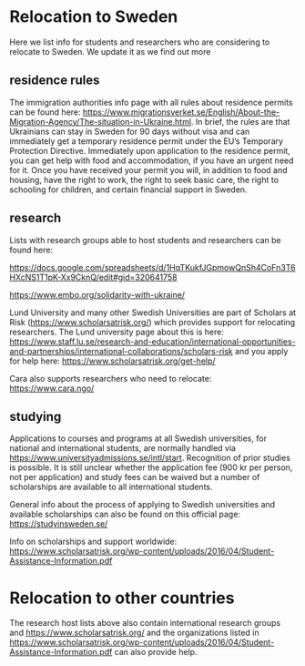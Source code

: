 # Relocation to Sweden
Here we list info for students and researchers who are considering to relocate to Sweden. We update it as we find out more

## residence rules
The immigration authorities info page with all rules about residence permits can be found here: https://www.migrationsverket.se/English/About-the-Migration-Agency/The-situation-in-Ukraine.html. In brief, the rules are that Ukrainians can stay in Sweden for 90 days without visa and can immediately get a temporary residence permit under the EU’s Temporary Protection Directive. Immediately upon application to the residence permit, you can get help with food and accommodation, if you have an urgent need for it. Once you have received your permit you will, in addition to food and housing, have the right to work, the right to seek basic care, the right to schooling for children, and certain financial support in Sweden.

## research
Lists with research groups able to host students and researchers can be found here:

https://docs.google.com/spreadsheets/d/1HqTKukfJGpmowQnSh4CoFn3T6HXcNS1T1pK-Xx9CknQ/edit#gid=320641758

https://www.embo.org/solidarity-with-ukraine/

Lund University and many other Swedish Universities are part of Scholars at Risk (https://www.scholarsatrisk.org/) which provides support for relocating researchers. The Lund university page about this is here: https://www.staff.lu.se/research-and-education/international-opportunities-and-partnerships/international-collaborations/scholars-risk and you apply for help here: https://www.scholarsatrisk.org/get-help/

Cara also supports researchers who need to relocate: https://www.cara.ngo/


## studying
Applications to courses and programs at all Swedish universities, for national and international students, are normally handled via https://www.universityadmissions.se/intl/start. Recognition of prior studies is possible. It is still unclear whether the application fee (900 kr per person, not per application) and study fees can be waived but a number of scholarships are available to all international students.

General info about the process of applying to Swedish universities and available scholarships can also be found on this official page: https://studyinsweden.se/

Info on scholarships and support worldwide: https://www.scholarsatrisk.org/wp-content/uploads/2016/04/Student-Assistance-Information.pdf




# Relocation to other countries
The research host lists above also contain international research groups and https://www.scholarsatrisk.org/ and the organizations listed in https://www.scholarsatrisk.org/wp-content/uploads/2016/04/Student-Assistance-Information.pdf can also provide help.
